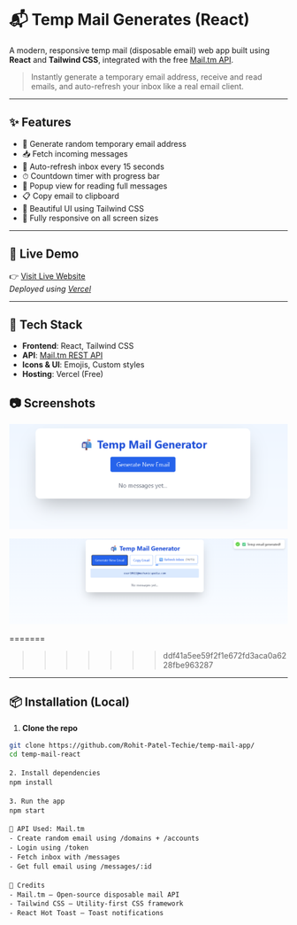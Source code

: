# 📬 Temp Mail Generates (React)

A modern, responsive temp mail (disposable email) web app built using **React** and **Tailwind CSS**, integrated with the free [Mail.tm API](https://docs.mail.tm/).

> Instantly generate a temporary email address, receive and read emails, and auto-refresh your inbox like a real email client.

---

## ✨ Features

- 📧 Generate random temporary email address
- 📥 Fetch incoming messages
- 🔄 Auto-refresh inbox every 15 seconds
- ⏱ Countdown timer with progress bar
- 📝 Popup view for reading full messages
- 📋 Copy email to clipboard
- 🎨 Beautiful UI using Tailwind CSS
- 📱 Fully responsive on all screen sizes

---

## 🔗 Live Demo

👉 [Visit Live Website](https://your-vercel-url.vercel.app)  
_Deployed using [Vercel](https://vercel.com)_

---

## 🧰 Tech Stack

- **Frontend**: React, Tailwind CSS
- **API**: [Mail.tm REST API](https://docs.mail.tm/)
- **Icons & UI**: Emojis, Custom styles
- **Hosting**: Vercel (Free)

## 📷 Screenshots

![Home](src/assets/screenshots/image-1.png)

![Message](src/assets/screenshots/image-2.png) 

=======
>>>>>>> ddf41a5ee59f2f1e672fd3aca0a6228fbe963287
---

## 📦 Installation (Local)

1. **Clone the repo**

```bash
git clone https://github.com/Rohit-Patel-Techie/temp-mail-app/
cd temp-mail-react

2. Install dependencies
npm install

3. Run the app
npm start

📡 API Used: Mail.tm
- Create random email using /domains + /accounts
- Login using /token
- Fetch inbox with /messages
- Get full email using /messages/:id

🙏 Credits
- Mail.tm – Open-source disposable mail API
- Tailwind CSS – Utility-first CSS framework
- React Hot Toast – Toast notifications
